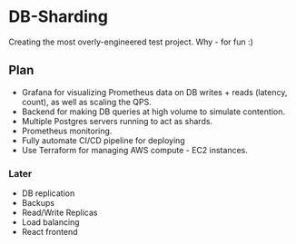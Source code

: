 # DB-Sharding
Creating the most overly-engineered test project. Why - for fun :)

## Plan

- Grafana for visualizing Prometheus data on DB writes + reads (latency, count), as well as scaling the QPS.
- Backend for making DB queries at high volume to simulate contention.
- Multiple Postgres servers running to act as shards.
- Prometheus monitoring.
- Fully automate CI/CD pipeline for deploying
- Use Terraform for managing AWS compute - EC2 instances.

### Later

- DB replication
- Backups
- Read/Write Replicas
- Load balancing
- React frontend